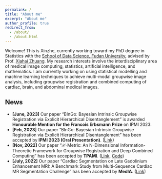 ```yaml
---
permalink: /
title: "About me"
excerpt: "About me"
author_profile: true
redirect_from: 
  - /about/
  - /about.html
---
```


Welcome! This is Xinzhe, currently working toward my PhD degree in Statistics with the [School of Data Science, Fudan University](https://sds.fudan.edu.cn/), advised by Prof. [Xiahai Zhuang](https://zmiclab.github.io/zxh/). My research interests involve the interdisciplinary area of medical image computing, statistics, artificial intelligence, and mathematics. I am currently working on using statistical modelling and machine learning techniques to achieve multi-modal groupwise image analysis, including groupwise registration and combined computing of cardiac, brain, and abdominal medical images.



## News

- **[June, 2023]** Our paper “BInGo: Bayesian Intrinsic Groupwise Registration via Explicit Hierarchical Disentanglement” is awarded **Honourable Mention for the Francois Erbsmann Prize** on IPMI 2023.
- **[Feb, 2023]** Our paper “BInGo: Bayesian Intrinsic Groupwise Registration via Explicit Hierarchical Disentanglement” has been accepted by **IPMI 2023 (Oral Presentation)**. ([Link](https://link.springer.com/chapter/10.1007/978-3-031-34048-2_25))
- **[Nov, 2022]** Our paper “$\mathcal{X}$-Metric: An N-Dimensional Information-Theoretic Framework for Groupwise Registration and Deep Combined Computing” has been accepted by **TPAMI**. ([Link](https://ieeexplore.ieee.org/abstract/document/9965747/), [Code](https://github.com/xzluo97/X-metric))
- **[July, 2022]** Our paper “Cardiac Segmentation on Late Gadolinium Enhancement MRI: A Benchmark Study from Multi-Sequence Cardiac MR Segmentation Challenge” has been accepted by **MedIA**. ([Link](https://www.sciencedirect.com/science/article/pii/S136184152200175X))

